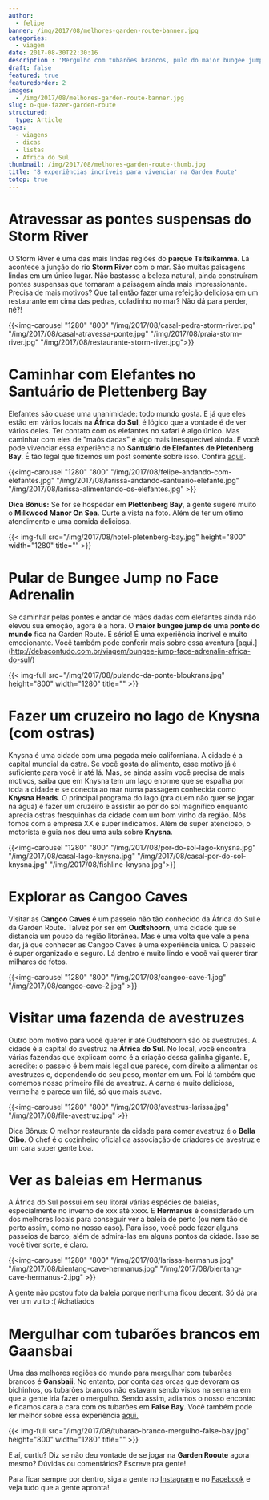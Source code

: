 ```yaml
---
author:
  - felipe
banner: /img/2017/08/melhores-garden-route-banner.jpg
categories:
  - viagem
date: 2017-08-30T22:30:16
description : 'Mergulho com tubarões brancos, pulo do maior bungee jump de ponte do mundo, visita à fazenda de avestruzes e caminhar de mãos dadas com elefantes são algumas das aventuras que a Garden Route oferece.'
draft: false
featured: true
featuredorder: 2
images:
  - /img/2017/08/melhores-garden-route-banner.jpg
slug: o-que-fazer-garden-route
structured:
  type: Article
tags:
  - viagens
  - dicas
  - listas
  - Africa do Sul
thumbnail: /img/2017/08/melhores-garden-route-thumb.jpg
title: '8 experiências incríveis para vivenciar na Garden Route'
totop: true
---
```


# Atravessar as pontes suspensas do Storm River
O Storm River é uma das mais lindas regiões do **parque Tsitsikamma**. Lá acontece a junção do rio **Storm River** com o mar. São muitas paisagens lindas em um único lugar. Não bastasse a beleza natural, ainda construíram pontes suspensas que tornaram a paisagem ainda mais impressionante. Precisa de mais motivos? Que tal então fazer uma refeição deliciosa em um restaurante em cima das pedras, coladinho no mar? Não dá para perder, né?!

{{<img-carousel "1280" "800" "/img/2017/08/casal-pedra-storm-river.jpg" "/img/2017/08/casal-atravessa-ponte.jpg" "/img/2017/08/praia-storm-river.jpg" "/img/2017/08/restaurante-storm-river.jpg">}}

# Caminhar com Elefantes no Santuário de Plettenberg Bay
Elefantes são quase uma unanimidade: todo mundo gosta. E já que eles estão em vários locais na **África do Sul**, é lógico que a vontade é de ver vários deles. Ter contato com os elefantes no safari é algo único. Mas caminhar com eles de "maõs dadas" é algo mais inesquecível ainda. E você pode vivenciar essa experiência no **Santuário de Elefantes de Pletenberg Bay**. É tão legal que fizemos um post somente sobre isso. Confira [aqui!](http://debacontudo.com.br/viagem/conheca-melhor-o-santuario-de-elefantes-em-plettenberg-bay). 

{{<img-carousel "1280" "800" "/img/2017/08/felipe-andando-com-elefantes.jpg" "/img/2017/08/larissa-andando-santuario-elefante.jpg" "/img/2017/08/larissa-alimentando-os-elefantes.jpg" >}}

**Dica Bônus:**  Se for se hospedar em **Plettenberg Bay**, a gente sugere muito o **Milkwood Manor On Sea**. Curte a vista na foto. Além de ter um ótimo atendimento e uma comida deliciosa.

{{< img-full src="/img/2017/08/hotel-pletenberg-bay.jpg"  height="800" width="1280" title="" >}}



# Pular de Bungee Jump no Face Adrenalin
Se caminhar pelas pontes e andar de mãos dadas com elefantes ainda não elevou sua emoção, agora é a hora. O **maior bungee jump de uma ponte do mundo** fica na Garden Route. É sério! É uma experiência incrível e muito emocionante. Você também pode conferir mais sobre essa aventura [aqui.] (http://debacontudo.com.br/viagem/bungee-jump-face-adrenalin-africa-do-sul/)

{{< img-full src="/img/2017/08/pulando-da-ponte-bloukrans.jpg"  height="800" width="1280" title="" >}}

# Fazer um cruzeiro no lago de Knysna (com ostras)
Knysna é uma cidade com uma pegada meio californiana. A cidade é a capital mundial da ostra. Se você gosta do alimento, esse motivo já é suficiente para você ir até lá. Mas, se ainda assim você precisa de mais motivos, saiba que em Knysna tem um lago enorme que se espalha por toda a cidade e se conecta ao mar numa passagem conhecida como **Knysna Heads**. 
O principal programa do lago (pra quem não quer se jogar na água) é fazer um cruzeiro e assistir ao pôr do sol magnífico enquanto aprecia ostras fresquinhas da cidade com um bom vinho da região. Nós fomos com a empresa XX e super indicamos. Além de super atencioso, o motorista e guia nos deu uma aula sobre **Knysna**.

{{<img-carousel "1280" "800" "/img/2017/08/por-do-sol-lago-knysna.jpg" "/img/2017/08/casal-lago-knysna.jpg" "/img/2017/08/casal-por-do-sol-knysna.jpg" "/img/2017/08/fishline-knysna.jpg">}}

# Explorar as Cangoo Caves
Visitar as **Cangoo Caves** é um passeio não tão conhecido da África do Sul e da Garden Route. Talvez por ser em **Oudtshoorn**, uma cidade que se distancia um pouco da região litorânea. Mas é uma volta que vale a pena dar, já que conhecer as Cangoo Caves é uma experiência única. O passeio é super organizado e seguro. Lá dentro é muito lindo e você vai querer tirar milhares de fotos. 

{{<img-carousel "1280" "800" "/img/2017/08/cangoo-cave-1.jpg"  "/img/2017/08/cangoo-cave-2.jpg" >}}

# Visitar uma fazenda de avestruzes
Outro bom motivo para você querer ir até Oudtshoorn são os avestruzes. A cidade é a capital do avestruz na **África do Sul**. No local, você encontra várias fazendas que explicam como é a criação dessa galinha gigante. E, acredite: o passeio é bem mais legal que parece, com direito a alimentar os avestruzes e, dependendo do seu peso, montar em um.  Foi lá também que comemos nosso primeiro filé de avestruz. A carne é muito deliciosa, vermelha e parece um filé, só que mais suave.

{{<img-carousel "1280" "800" "/img/2017/08/avestrus-larissa.jpg"  "/img/2017/08/file-avestruz.jpg" >}}

Dica Bônus: O melhor restaurante da cidade para comer avestruz é o **Bella Cibo**. O chef é o cozinheiro oficial da associação de criadores de avestruz e um cara super gente boa.

# Ver as baleias em Hermanus
A África do Sul possui em seu litoral várias espécies de baleias, especialmente no inverno de xxx até xxxx. E **Hermanus** é considerado um dos melhores locais para conseguir ver a baleia de perto (ou nem tão de perto assim, como no nosso caso). Para isso, você pode fazer alguns passeios de barco, além de admirá-las em alguns pontos da cidade. Isso se você tiver sorte, é claro.

{{<img-carousel "1280" "800" "/img/2017/08/larissa-hermanus.jpg" "/img/2017/08/bientang-cave-hermanus.jpg" "/img/2017/08/bientang-cave-hermanus-2.jpg" >}}

A gente não postou foto da baleia porque nenhuma ficou decent. Só dá pra ver um vulto :( #chatiados

# Mergulhar com tubarões brancos em Gaansbai
Uma das melhores regiões do mundo para mergulhar com tubarões brancos é **Gansbaii**. No entanto, por conta das orcas que devoram os bichinhos, os tubarões brancos não estavam sendo vistos na semana em que a gente iria fazer o mergulho. Sendo assim, adiamos o nosso encontro e ficamos cara a cara com os tubarões em **False Bay**. Você também pode ler melhor sobre essa experiência [aqui.](http://debacontudo.com.br/viagem/mergulhando-tubarao-branco-africa-do-sul/)

{{< img-full src="/img/2017/08/tubarao-branco-mergulho-false-bay.jpg"  height="800" width="1280" title="" >}}

E aí, curtiu? Diz se não deu vontade de se jogar na **Garden Rooute** agora mesmo?
Dúvidas ou comentários? Escreve pra gente!

Para ficar sempre por dentro, siga a gente no [Instagram](https://www.instagram.com/casaldebacontudo/) e no [Facebook](https://www.facebook.com/debacontudo) e veja tudo que a gente apronta!
